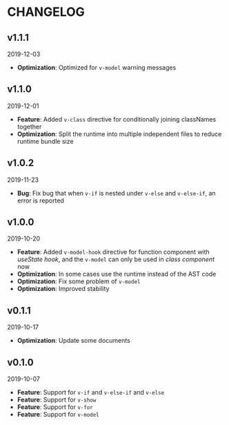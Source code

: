 # CHANGELOG

## v1.1.1

2019-12-03

- **Optimization**: Optimized for `v-model` warning messages

## v1.1.0

2019-12-01

- **Feature**: Added `v-class` directive for conditionally joining classNames together
- **Optimization**: Split the runtime into multiple independent files to reduce runtime bundle size

## v1.0.2

2019-11-23

- **Bug**: Fix bug that when `v-if` is nested under `v-else` and `v-else-if`, an error is reported

## v1.0.0

2019-10-20

- **Feature**: Added `v-model-hook` directive for function component with _useState hook_, and the `v-model` can only be used in _class component_ now
- **Optimization**: In some cases use the runtime instead of the AST code
- **Optimization**: Fix some problem of `v-model`
- **Optimization**: Improved stability

## v0.1.1

2019-10-17

- **Optimization**: Update some documents

## v0.1.0

2019-10-07

- **Feature**: Support for `v-if` and `v-else-if` and `v-else`
- **Feature**: Support for `v-show`
- **Feature**: Support for `v-for`
- **Feature**: Support for `v-model`
